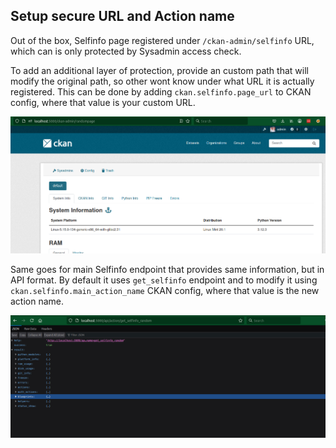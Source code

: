## Setup secure URL and Action name

Out of the box, Selfinfo page registered under `/ckan-admin/selfinfo` URL, which can is only protected by Sysadmin access check.

To add an additional layer of protection, provide an custom path that will modify the original path, so other wont know under what URL it is actually registered. This can be done by adding `ckan.selfinfo.page_url` to CKAN config, where that value is your custom URL.

![Modifeid Main Selfinfo URL](assets/modified_url.png)


Same goes for main Selfinfo endpoint that provides same information, but in API format. By default it uses `get_selfinfo` endpoint and to modify it using `ckan.selfinfo.main_action_name` CKAN config, where that value is the new action name.

![Modifeid Main Selfinfo Action](assets/modified_action_name.png)